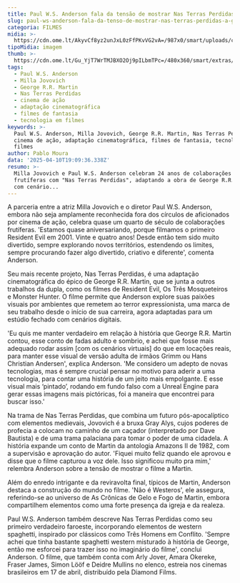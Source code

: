 ```yaml
---
title: Paul W.S. Anderson fala da tensão de mostrar Nas Terras Perdidas a GRRM
slug: paul-ws-anderson-fala-da-tenso-de-mostrar-nas-terras-perdidas-a-grrm
categoria: FILMES
midia: >-
  https://cdn.ome.lt/AkyvCf8yz2unJxL0zFfPKvVG2vA=/987x0/smart/uploads/conteudo/fotos/nasterrasperdidastopo3.jpg
tipoMidia: imagem
thumb: >-
  https://cdn.ome.lt/Gu_YjT7WrTMJBXO2Oj9pILbmTPc=/480x360/smart/extras/conteudos/inthelostlandstb_qdOLcWV.jpg
tags:
  - Paul W.S. Anderson
  - Milla Jovovich
  - George R.R. Martin
  - Nas Terras Perdidas
  - cinema de ação
  - adaptação cinematográfica
  - filmes de fantasia
  - tecnologia em filmes
keywords: >-
  Paul W.S. Anderson, Milla Jovovich, George R.R. Martin, Nas Terras Perdidas,
  cinema de ação, adaptação cinematográfica, filmes de fantasia, tecnologia em
  filmes
author: Pablo Moura
data: '2025-04-10T19:09:36.338Z'
resumo: >-
  Milla Jovovich e Paul W.S. Anderson celebram 24 anos de colaborações
  frutíferas com "Nas Terras Perdidas", adaptando a obra de George R.R. Martin
  com cenário...
---
```


A parceria entre a atriz Milla Jovovich e o diretor Paul W.S. Anderson, embora não seja amplamente reconhecida fora dos círculos de aficionados por cinema de ação, celebra quase um quarto de século de colaborações frutíferas. 'Estamos quase aniversariando, porque filmamos o primeiro Resident Evil em 2001. Vinte e quatro anos! Desde então tem sido muito divertido, sempre explorando novos territórios, estendendo os limites, sempre procurando fazer algo divertido, criativo e diferente', comenta Anderson.

Seu mais recente projeto, Nas Terras Perdidas, é uma adaptação cinematográfica do épico de George R.R. Martin, que se junta a outros trabalhos da dupla, como os filmes de Resident Evil, Os Três Mosqueteiros e Monster Hunter. O filme permite que Anderson explore suas paixões visuais por ambientes que remetem ao terror expressionista, uma marca de seu trabalho desde o início de sua carreira, agora adaptadas para um estúdio fechado com cenários digitais.

'Eu quis me manter verdadeiro em relação à história que George R.R. Martin contou, esse conto de fadas adulto e sombrio, e achei que fosse mais adequado rodar assim [com os cenários virtuais] do que em locações reais, para manter esse visual de versão adulta de irmãos Grimm ou Hans Christian Andersen', explica Anderson. 'Me considero um adepto de novas tecnologias, mas é sempre crucial pensar no motivo para aderir a uma tecnologia, para contar uma história de um jeito mais empolgante. E esse visual mais ‘pintado’, rodando em fundo falso com a Unreal Engine para gerar essas imagens mais pictóricas, foi a maneira que encontrei para buscar isso.'

Na trama de Nas Terras Perdidas, que combina um futuro pós-apocalíptico com elementos medievais, Jovovich é a bruxa Gray Alys, cujos poderes de profecia a colocam no caminho de um caçador (interpretado por Dave Bautista) e de uma trama palaciana para tomar o poder de uma cidadela. A história expande um conto de Martin da antologia Amazons II de 1982, com a supervisão e aprovação do autor. 'Fiquei muito feliz quando ele aprovou e disse que o filme capturou a voz dele. Isso significou muito pra mim,' relembra Anderson sobre a tensão de mostrar o filme a Martin.

Além do enredo intrigante e da reviravolta final, típicos de Martin, Anderson destaca a construção do mundo no filme. 'Não é Westeros', ele assegura, referindo-se ao universo de As Crônicas de Gelo e Fogo de Martin, embora compartilhem elementos como uma forte presença da igreja e da realeza.

Paul W.S. Anderson também descreve Nas Terras Perdidas como seu primeiro verdadeiro faroeste, incorporando elementos de western spaghetti, inspirado por clássicos como Três Homens em Conflito. 'Sempre achei que tinha bastante spaghetti western misturado à história de George, então me esforcei para trazer isso no imaginário do filme', conclui Anderson. O filme, que também conta com Arly Jover, Amara Okereke, Fraser James, Simon Lööf e Deidre Mullins no elenco, estreia nos cinemas brasileiros em 17 de abril, distribuído pela Diamond Films.

